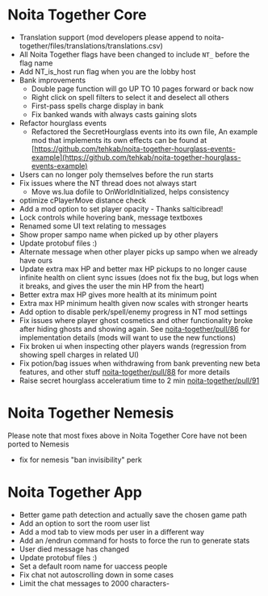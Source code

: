 # Noita Together Core

- Translation support (mod developers please append to noita-together/files/translations/translations.csv)
- All Noita Together flags have been changed to include `NT_` before the flag name 
- Add NT_is_host run flag when you are the lobby host
- Bank improvements
    - Double page function will go UP TO 10 pages forward or back now
    - Right click on spell filters to select it and deselect all others
    - First-pass spells charge display in bank
    - Fix banked wands with always casts gaining slots
- Refactor hourglass events 
  - Refactored the SecretHourglass events into its own file, An example mod that implements its own effects can be found at [https://github.com/tehkab/noita-together-hourglass-events-example](https://github.com/tehkab/noita-together-hourglass-events-example)
- Users can no longer poly themselves before the run starts 
- Fix issues where the NT thread does not always start
  - Move ws.lua dofile to OnWorldInitialized, helps consistency 
- optimize cPlayerMove distance check 
- Add a mod option to set player opacity - Thanks salticibread!
- Lock controls while hovering bank, message textboxes
- Renamed some UI text relating to messages
- Show proper sampo name when picked up by other players
- Update protobuf files :)
- Alternate message when other player picks up sampo when we already have ours
- Update extra max HP and better max HP pickups to no longer cause infinite health on client sync issues (does not fix the bug, but logs when it breaks, and gives the user the min HP from the heart)
- Better extra max HP gives more health at its minimum point
- Extra max HP minimum health given now scales with stronger hearts
- Add option to disable perk/spell/enemy progress in NT mod settings
- Fix issues where player ghost cosmetics and other functionality broke after hiding ghosts and showing again. See [noita-together/pull/86](https://github.com/Noita-Together/noita-together/pull/86) for implementation details (mods will want to use the new functions) 
- Fix broken ui when inspecting other players wands (regression from showing spell charges in related UI)
- Fix potion/bag issues when withdrawing from bank preventing new beta features, and other stuff [noita-together/pull/88](https://github.com/Noita-Together/noita-together/pull/88) for more details
- Raise secret hourglass acceleratium time to 2 min [noita-together/pull/91](https://github.com/Noita-Together/noita-together/pull/91) 

# Noita Together Nemesis

Please note that most fixes above in Noita Together Core have not been ported to Nemesis

- fix for nemesis "ban invisibility" perk

# Noita Together App

- Better game path detection and actually save the chosen game path
- Add an option to sort the room user list
- Add a mod tab to view mods per user in a different way 
- Add an /endrun command for hosts to force the run to generate stats 
- User died message has changed
- Update protobuf files :)
- Set a default room name for uaccess people
- Fix chat not autoscrolling down in some cases
- Limit the chat messages to 2000 characters- 
